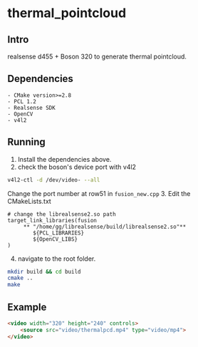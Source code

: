# thermal_pointcloud

## Intro

realsense d455 + Boson 320 to generate thermal pointcloud.

## Dependencies

```
- CMake version>=2.8
- PCL 1.2
- Realsense SDK
- OpenCV
- v4l2
```
## Running

1. Install the dependencies above.
2. check the boson's device port with v4l2
```bash
v4l2-ctl -d /dev/video- --all
```
Change the port number at row51 in `fusion_new.cpp`
3. Edit the CMakeLists.txt
```
# change the librealsense2.so path
target_link_libraries(fusion
     ** "/home/gg/librealsense/build/librealsense2.so"**
        ${PCL_LIBRARIES}
        ${OpenCV_LIBS}
)
```
4. navigate to the root folder.
```bash
mkdir build && cd build
cmake ..
make
```
## Example
```HTML
<video width="320" height="240" controls>
    <source src="video/thermalpcd.mp4" type="video/mp4">
</video>
```
